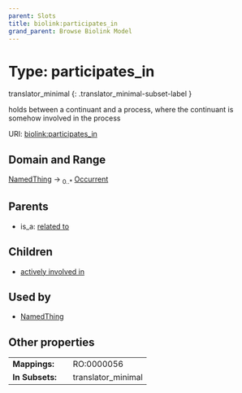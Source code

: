 ```yaml
---
parent: Slots
title: biolink:participates_in
grand_parent: Browse Biolink Model
---
```


# Type: participates_in

translator_minimal
{: .translator_minimal-subset-label }


holds between a continuant and a process, where the continuant is somehow involved in the process

URI: [biolink:participates_in](https://w3id.org/biolink/vocab/participates_in)

## Domain and Range

[NamedThing](NamedThing.md) ->  <sub>0..*</sub> [Occurrent](Occurrent.md)

## Parents

 *  is_a: [related to](related_to.md)

## Children

 *  [actively involved in](actively_involved_in.md)

## Used by

 * [NamedThing](NamedThing.md)

## Other properties

|  |  |  |
| --- | --- | --- |
| **Mappings:** | | RO:0000056 |
| **In Subsets:** | | translator_minimal |

